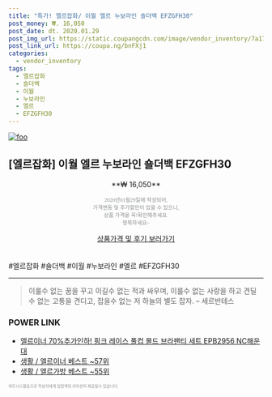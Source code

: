 ```yaml
--- 
title: "특가! 엘르잡화/ 이월 엘르 누보라인 숄더백 EFZGFH30" 
post_money: ₩. 16,050 
post_date: dt. 2020.01.29 
post_img_url: https://static.coupangcdn.com/image/vendor_inventory/7a17/05dfac6044fc8eba547b645effbc2e254e6842ce173051b451cc5c4d85ce.png 
post_link_url: https://coupa.ng/bnFXj1 
categories: 
  - vendor_inventory 
tags: 
  - 엘르잡화 
  - 숄더백 
  - 이월 
  - 누보라인 
  - 엘르 
  - EFZGFH30 
--- 
```

[![foo](https://static.coupangcdn.com/image/vendor_inventory/7a17/05dfac6044fc8eba547b645effbc2e254e6842ce173051b451cc5c4d85ce.png)](https://coupa.ng/bnFXj1) 

## [엘르잡화] 이월 엘르 누보라인 숄더백 EFZGFH30 
<p style="text-align: center;">**₩ 16,050**</p> 
<p style="text-align: center;"><span style="color: #898c8f; font-family: Georgia,Times,serif; font-size: 0.75em;">2020년01월29일에 작성되어, <br>가격변동 및 추가할인이 있을 수 있으니,<br> 상품 가격을 꼭!확인해주세요.<br>행복하세요~</span> 
</p>	 
<div markdown="0" style="text-align: center;"><a href="https://coupa.ng/bnFXj1" class="btn btn--success">상품가격 및 후기 보러가기</a></div> 
<br><br> 
  #엘르잡화 #숄더백 #이월 #누보라인 #엘르 #EFZGFH30 
<hr> 

> 이룰수 없는 꿈을 꾸고 이길수 없는 적과 싸우며, 이룰수 없는 사랑을 하고 견딜 수 없는 고통을 견디고, 잡을수 없는 저 하늘의 별도 잡자. – 세르반테스 


### POWER LINK

* <a href="https://blog.naver.com/fasyy4321/221787357908" target="_blank">엘르이너 70%추가인하! 핑크 레이스 풀컵 몰드 브라팬티 세트 EPB2956 NC해운대</a>
* <a href="https://blog.naver.com/santokki14/221788157196" target="_blank">생활 / 엘르이너 베스트 ~57위</a>
* <a href="https://blog.naver.com/santokki14/221777165553" target="_blank">생활 / 엘르가방 베스트 ~55위</a>

<span style="color: #898c8f; font-family: Georgia,Times,serif; font-size: 0.55em;">파트너스활동으로 작성자에게 일정액의 커미션이 제공될수 있습니다.</span> 
